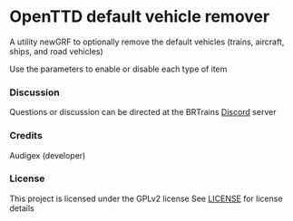 # OpenTTD default vehicle remover

A utility newGRF to optionally remove the default vehicles (trains, aircraft, ships, and road vehicles)

Use the parameters to enable or disable each type of item

### Discussion
Questions or discussion can be directed at the BRTrains [Discord](https://discord.gg/kt8GDE9GQN) server

### Credits
Audigex (developer)

### License
This project is licensed under the GPLv2 license
See [LICENSE](./LICENSE) for license details
